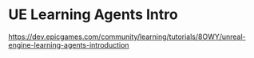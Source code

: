 # UE Learning Agents Intro

https://dev.epicgames.com/community/learning/tutorials/8OWY/unreal-engine-learning-agents-introduction
